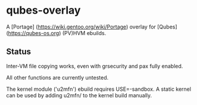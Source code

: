 qubes-overlay
=============

A [Portage] (https://wiki.gentoo.org/wiki/Portage) overlay for
[Qubes] (https://qubes-os.org) (PV)HVM ebuilds.


Status
------

Inter-VM file copying works, even with grsecurity and pax fully
enabled.

All other functions are currently untested.

The kernel module ('u2mfn') ebuild requires USE=-sandbox. A static
kernel can be used by adding u2mfn/ to the kernel build manually.
